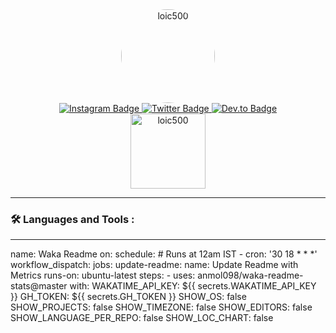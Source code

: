 <div id="header" align="center">
    <img src="https://media.giphy.com/media/tCnP4Xf98BWxZNdCmW/giphy.gif" alt="loic500" style="border-radius: 50%" width="150"/>
    <div id="badge">
        <a href="https://instagram.com/aloisleroy">
            <img src="https://img.shields.io/badge/Instagram-black?style=for-the-badge&logo=instagram&logoColor=white" alt="Instagram Badge">
        </a>
        <a href="https://twitter.com/loic500">
            <img src="https://img.shields.io/badge/Twitter-black?style=for-the-badge&logo=twitter&logoColor=white" alt="Twitter Badge">
        </a>
        <a href="https://dev.to/loic500">
            <img src="https://img.shields.io/badge/dev.to-black?style=for-the-badge&logo=dev.to&logoColor=white" alt="Dev.to Badge">
        </a>
    </div>
    <img src="https://komarev.com/ghpvc/?username=loic500&label=Profile%20views&color=000000&style=flat" alt="loic500" width="120"/> 
</div>

---

### :hammer_and_wrench: Languages and Tools :

---

<!--START_SECTION:waka-->
name: Waka Readme
on:
  schedule:
    # Runs at 12am IST
    - cron: '30 18 * * *'
  workflow_dispatch:
jobs:
  update-readme:
    name: Update Readme with Metrics
    runs-on: ubuntu-latest
    steps:
      - uses: anmol098/waka-readme-stats@master
        with:
          WAKATIME_API_KEY: ${{ secrets.WAKATIME_API_KEY }}
          GH_TOKEN: ${{ secrets.GH_TOKEN }}
          SHOW_OS: false
          SHOW_PROJECTS: false
          SHOW_TIMEZONE: false
          SHOW_EDITORS: false
          SHOW_LANGUAGE_PER_REPO: false
          SHOW_LOC_CHART: false
<!--END_SECTION:waka-->
